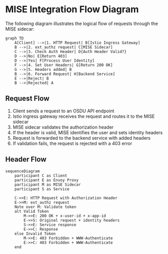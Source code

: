 # MISE Integration Flow Diagram

The following diagram illustrates the logical flow of requests through the MISE sidecar:

```mermaid
graph TD
    A[Client] -->|1. HTTP Request| B[Istio Ingress Gateway]
    B -->|2. ext_authz request| C[MISE Sidecar]
    C -->|3. Check Auth Header| D{Auth Header Valid?}
    D -->|No| E[Return 403]
    D -->|Yes| F[Process User Identity]
    F -->|4. Set User Headers| G[Return 200 OK]
    G -->|5. Headers added| B
    B -->|6. Forward Request| H[Backend Service]
    E -->|Reject| B
    B -->|Rejected| A
```

## Request Flow

1. Client sends a request to an OSDU API endpoint
2. Istio ingress gateway receives the request and routes it to the MISE sidecar
3. MISE sidecar validates the authorization header
4. If the header is valid, MISE identifies the user and sets identity headers
5. Request is forwarded to the backend service with added headers
6. If validation fails, the request is rejected with a 403 error

## Header Flow

```mermaid
sequenceDiagram
    participant C as Client
    participant E as Envoy Proxy
    participant M as MISE Sidecar
    participant S as Service
    
    C->>E: HTTP Request with Authorization Header
    E->>M: ext_authz request
    Note over M: Validate token
    alt Valid Token
        M->>E: 200 OK + x-user-id + x-app-id
        E->>S: Original request + identity headers
        S->>E: Service response
        E->>C: Response
    else Invalid Token
        M->>E: 403 Forbidden + WWW-Authenticate
        E->>C: 403 Forbidden + WWW-Authenticate
    end
```